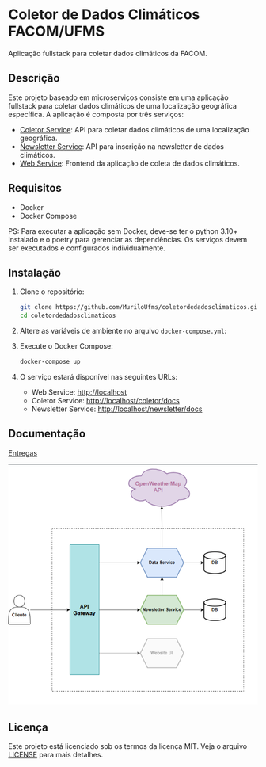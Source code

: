# Coletor de Dados Climáticos FACOM/UFMS

Aplicação fullstack para coletar dados climáticos da FACOM.

## Descrição

Este projeto baseado em microserviços consiste em uma aplicação fullstack para coletar dados climáticos de uma localização geográfica específica. A aplicação é composta por três serviços:

- [Coletor Service](coletor_service/README.md): API para coletar dados climáticos de uma localização geográfica.
- [Newsletter Service](newsletter_service/README.md): API para inscrição na newsletter de dados climáticos.
- [Web Service](web_service/README.md): Frontend da aplicação de coleta de dados climáticos.

## Requisitos

- Docker
- Docker Compose

PS: Para executar a aplicação sem Docker, deve-se ter o python 3.10+ instalado e o poetry para gerenciar as dependências. 
Os serviços devem ser executados e configurados individualmente.

## Instalação

1. Clone o repositório:

   ```bash
   git clone https://github.com/MuriloUfms/coletordedadosclimaticos.git
   cd coletordedadosclimaticos
   ```

2. Altere as variáveis de ambiente no arquivo `docker-compose.yml`:

3. Execute o Docker Compose:

   ```bash
   docker-compose up
   ```
4. O serviço estará disponível nas seguintes URLs:

   - Web Service: [http://localhost](http://localhost)
   - Coletor Service: [http://localhost/coletor/docs](http://localhost/coletor/docs)
   - Newsletter Service: [http://localhost/newsletter/docs](http://localhost/newsletter/docs)

## Documentação

[Entregas](docs/entregas.md)

![arquitetura](arquitetura.png)

## Licença

Este projeto está licenciado sob os termos da licença MIT. Veja o arquivo [LICENSE](../LICENSE) para mais detalhes.